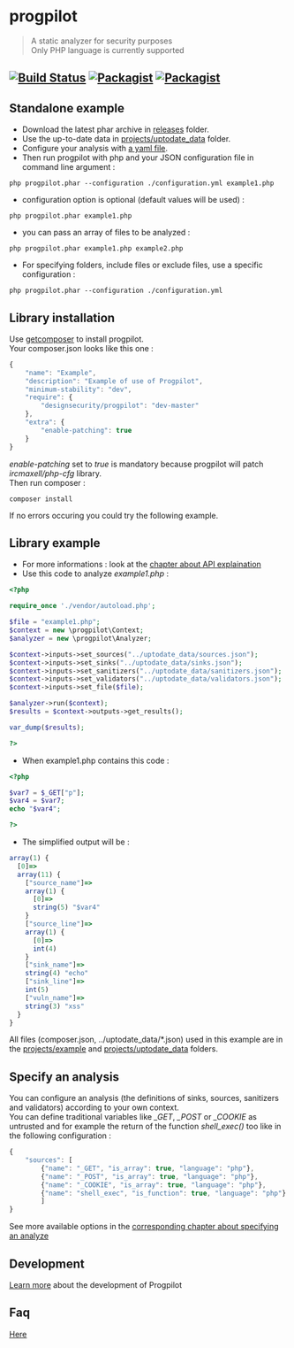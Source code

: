 # progpilot
> A static analyzer for security purposes  
> Only PHP language is currently supported

[![Build Status](https://travis-ci.org/designsecurity/progpilot.svg?branch=master)](https://travis-ci.org/designsecurity/progpilot) [![Packagist](https://img.shields.io/packagist/v/designsecurity/progpilot.svg)]() [![Packagist](https://img.shields.io/packagist/l/designsecurity/progpilot.svg)]()
---
## Standalone example
- Download the latest phar archive in [releases](https://github.com/designsecurity/progpilot/releases) folder.
- Use the up-to-date data in [projects/uptodate_data](./projects/uptodate_data) folder.
- Configure your analysis with [a yaml file](./projects/example_config/configuration.yml).
- Then run progpilot with php and your JSON configuration file in command line argument :

```shell
php progpilot.phar --configuration ./configuration.yml example1.php
```
- configuration option is optional (default values will be used) : 
```shell
php progpilot.phar example1.php
```
- you can pass an array of files to be analyzed  : 
```shell
php progpilot.phar example1.php example2.php
```
- For specifying folders, include files or exclude files, use a specific configuration : 
```shell
php progpilot.phar --configuration ./configuration.yml
```
## Library installation
Use [getcomposer](https://getcomposer.org/) to install progpilot.  
Your composer.json looks like this one :
```javascript
{
    "name": "Example",
    "description": "Example of use of Progpilot",
    "minimum-stability": "dev",
    "require": {
        "designsecurity/progpilot": "dev-master"
    },
    "extra": {
        "enable-patching": true
    }
} 
```
*enable-patching* set to *true* is mandatory because progpilot will patch *ircmaxell/php-cfg* library.  
Then run composer :
```shell
composer install
```
If no errors occuring you could try the following example.

## Library example
- For more informations : look at the [chapter about API explaination](./doc/API.md)
- Use this code to analyze *example1.php* :
```php
<?php

require_once './vendor/autoload.php';

$file = "example1.php";
$context = new \progpilot\Context;
$analyzer = new \progpilot\Analyzer;

$context->inputs->set_sources("../uptodate_data/sources.json");
$context->inputs->set_sinks("../uptodate_data/sinks.json");
$context->inputs->set_sanitizers("../uptodate_data/sanitizers.json");
$context->inputs->set_validators("../uptodate_data/validators.json");
$context->inputs->set_file($file);

$analyzer->run($context);
$results = $context->outputs->get_results();

var_dump($results);

?>
```
- When example1.php contains this code :
```php
<?php

$var7 = $_GET["p"];
$var4 = $var7;
echo "$var4";

?>	
```
- The simplified output will be :
```javascript
array(1) {
  [0]=>
  array(11) {
    ["source_name"]=>
    array(1) {
      [0]=>
      string(5) "$var4"
    }
    ["source_line"]=>
    array(1) {
      [0]=>
      int(4)
    }
    ["sink_name"]=>
    string(4) "echo"
    ["sink_line"]=>
    int(5)
    ["vuln_name"]=>
    string(3) "xss"
  }
}
```
All files (composer.json, ../uptodate_data/*.json) used in this example are in the [projects/example](./projects/example) and [projects/uptodate_data](./projects/uptodate_data) folders.

## Specify an analysis
You can configure an analysis (the definitions of sinks, sources, sanitizers and validators) according to your own context.  
You can define traditional variables like *_GET*, *_POST* or *_COOKIE* as untrusted and for example the return of the function *shell_exec()* too like in the following configuration :
```javascript
{
    "sources": [
        {"name": "_GET", "is_array": true, "language": "php"},
        {"name": "_POST", "is_array": true, "language": "php"},
        {"name": "_COOKIE", "is_array": true, "language": "php"},
        {"name": "shell_exec", "is_function": true, "language": "php"}
		]
}
```
See more available options in the [corresponding chapter about specifying an analyze](./doc/SPECIFY_ANALYZE.md)

## Development
[Learn more](./doc/DEV.md) about the development of Progpilot

## Faq
[Here](./doc/FAQ.md)
